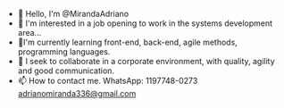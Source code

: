 - 👋 Hello, I'm @MirandaAdriano
- 👀 I'm interested in a job opening to work in the systems development area...
- 🌱I'm currently learning front-end, back-end, agile methods, programming languages.
- 💞️ I seek to collaborate in a corporate environment, with quality, agility and good communication.
- 📫 How to contact me.
WhatsApp: 1197748-0273
adrianomiranda336@gmail.com
<!---
